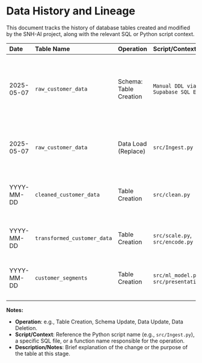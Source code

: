 # Data History and Lineage

This document tracks the history of database tables created and modified by the SNH-AI project, along with the relevant SQL or Python script context.

| Date       | Table Name          | Operation      | Script/Context                                      | Description/Notes                                   |
| :--------- | :------------------ | :------------- | :-------------------------------------------------- | :-------------------------------------------------- |
| 2025-05-07 | `raw_customer_data` | Schema: Table Creation | `Manual DDL via Supabase SQL Editor`                 | Initial schema for raw customer data. Columns: customer_id (PK), age, annual_income, total_transactions, region, ingested_at. |
| 2025-05-07 | `raw_customer_data` | Data Load (Replace)    | `src/Ingest.py`                                      | Loaded 60 records from source CSV. Existing data was cleared before load.                                               |
| YYYY-MM-DD | `cleaned_customer_data` | Table Creation         | `src/clean.py`                                     | Output of data cleaning (missing values, duplicates). Expected record count: TBD.                                        |
| YYYY-MM-DD | `transformed_customer_data` | Table Creation     | `src/scale.py`, `src/encode.py`                      | Output after scaling and one-hot encoding. Expected record count: TBD.                                                 |
| YYYY-MM-DD | `customer_segments`     | Table Creation         | `src/ml_model.py`, `src/presentation.py`             | Final data with customer segment `pattern_id`. Expected record count: TBD.                                             |
|            |                         |                        |                                                      |                                                                                                                         |

**Notes:**
*   **Operation**: e.g., Table Creation, Schema Update, Data Update, Data Deletion.
*   **Script/Context**: Reference the Python script name (e.g., `src/Ingest.py`), a specific SQL file, or a function name responsible for the operation.
*   **Description/Notes**: Brief explanation of the change or the purpose of the table at this stage.